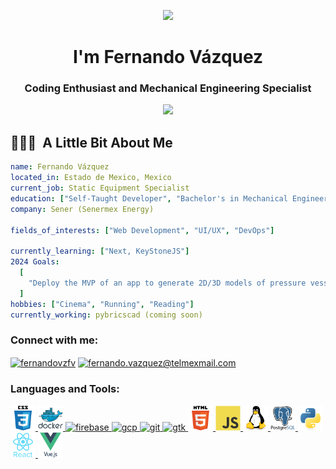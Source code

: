 <p align="center">
  <img src="https://capsule-render.vercel.app/api?type=waving&color=gray&text=Hello 👋!&height=120&section=header"/>
</p>

<h1 align="center">I'm Fernando Vázquez</h1>
<h3 align="center">Coding Enthusiast and Mechanical Engineering Specialist</h3>

<p align="center">
  <img src= "https://media.giphy.com/media/3xz2BCmCSOW9wSOw1O/giphy.gif">
</p>

<h2> 👨🏻‍💻 &nbsp;A Little Bit About Me</h2>

```yaml
name: Fernando Vázquez
located_in: Estado de Mexico, Mexico
current_job: Static Equipment Specialist
education: ["Self-Taught Developer", "Bachelor's in Mechanical Engineering"]
company: Sener (Senermex Energy)

fields_of_interests: ["Web Development", "UI/UX", "DevOps"]

currently_learning: ["Next, KeyStoneJS"]
2024 Goals:
  [
    "Deploy the MVP of an app to generate 2D/3D models of pressure vessels in BricsCAD.",
  ]
hobbies: ["Cinema", "Running", "Reading"]
currently_working: pybricscad (coming soon)
```

<h3 align="left">Connect with me:</h3>
<p align="left">
<a href="https://linkedin.com/in/fernandovzfv" target="blank"><img align="center" src="https://raw.githubusercontent.com/rahuldkjain/github-profile-readme-generator/master/src/images/icons/Social/linked-in-alt.svg" alt="fernandovzfv" height="30" width="40" /></a>
<a href="mailto:fernando.vazquez@telmexmail.com" target="blank"><img align="center" src="https://www.freepnglogos.com/uploads/email-png/email-western-libraries-12.png" alt="fernando.vazquez@telmexmail.com" height="30" width="40"></img></a>
</p>

<h3 align="left">Languages and Tools:</h3>
<p align="left"> <a href="https://www.w3schools.com/css/" target="_blank" rel="noreferrer"> <img src="https://raw.githubusercontent.com/devicons/devicon/master/icons/css3/css3-original-wordmark.svg" alt="css3" width="40" height="40"/> </a> <a href="https://www.docker.com/" target="_blank" rel="noreferrer"> <img src="https://raw.githubusercontent.com/devicons/devicon/master/icons/docker/docker-original-wordmark.svg" alt="docker" width="40" height="40"/> </a> <a href="https://firebase.google.com/" target="_blank" rel="noreferrer"> <img src="https://www.vectorlogo.zone/logos/firebase/firebase-icon.svg" alt="firebase" width="40" height="40"/> </a> <a href="https://cloud.google.com" target="_blank" rel="noreferrer"> <img src="https://www.vectorlogo.zone/logos/google_cloud/google_cloud-icon.svg" alt="gcp" width="40" height="40"/> </a> <a href="https://git-scm.com/" target="_blank" rel="noreferrer"> <img src="https://www.vectorlogo.zone/logos/git-scm/git-scm-icon.svg" alt="git" width="40" height="40"/> </a> <a href="https://www.gtk.org/" target="_blank" rel="noreferrer"> <img src="https://upload.wikimedia.org/wikipedia/commons/7/71/GTK_logo.svg" alt="gtk" width="40" height="40"/> </a> <a href="https://www.w3.org/html/" target="_blank" rel="noreferrer"> <img src="https://raw.githubusercontent.com/devicons/devicon/master/icons/html5/html5-original-wordmark.svg" alt="html5" width="40" height="40"/> </a> <a href="https://developer.mozilla.org/en-US/docs/Web/JavaScript" target="_blank" rel="noreferrer"> <img src="https://raw.githubusercontent.com/devicons/devicon/master/icons/javascript/javascript-original.svg" alt="javascript" width="40" height="40"/> </a> <a href="https://www.linux.org/" target="_blank" rel="noreferrer"> <img src="https://raw.githubusercontent.com/devicons/devicon/master/icons/linux/linux-original.svg" alt="linux" width="40" height="40"/> </a> <a href="https://www.postgresql.org" target="_blank" rel="noreferrer"> <img src="https://raw.githubusercontent.com/devicons/devicon/master/icons/postgresql/postgresql-original-wordmark.svg" alt="postgresql" width="40" height="40"/> </a> <a href="https://www.python.org" target="_blank" rel="noreferrer"> <img src="https://raw.githubusercontent.com/devicons/devicon/master/icons/python/python-original.svg" alt="python" width="40" height="40"/> </a> <a href="https://reactjs.org/" target="_blank" rel="noreferrer"> <img src="https://raw.githubusercontent.com/devicons/devicon/master/icons/react/react-original-wordmark.svg" alt="react" width="40" height="40"/> </a> <a href="https://vuejs.org/" target="_blank" rel="noreferrer"> <img src="https://raw.githubusercontent.com/devicons/devicon/master/icons/vuejs/vuejs-original-wordmark.svg" alt="vuejs" width="40" height="40"/> </a> </p>

<!---
fernandovzfv/fernandovzfv is a ✨ special ✨ repository because its `README.md` (this file) appears on your GitHub profile.
You can click the Preview link to take a look at your changes.
--->
